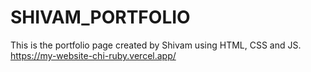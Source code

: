 # SHIVAM_PORTFOLIO
This is the portfolio page created by Shivam using HTML, CSS and JS.
https://my-website-chi-ruby.vercel.app/
